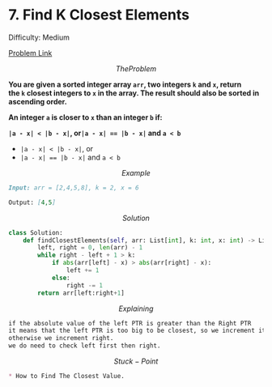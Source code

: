 # 7.  Find K Closest Elements

Difficulty: Medium

[Problem Link](https://neetcode.io/problems/find-k-closest-elements?list=neetcode250)

$$
The Problem
$$

**You are given a sorted integer array `arr`, two integers `k` and `x`, return the `k` closest integers to `x` in the array. The result should also be sorted in ascending order.**

**An integer `a` is closer to `x` than an integer `b` if:**

**`|a - x| < |b - x|`, or`|a - x| == |b - x|` and `a < b`**

- `|a - x| < |b - x|`, or
- `|a - x| == |b - x|` and `a < b`

$$
Example
$$

```markdown
Input: arr = [2,4,5,8], k = 2, x = 6

Output: [4,5]
```

$$
Solution
$$

```python
class Solution:
    def findClosestElements(self, arr: List[int], k: int, x: int) -> List[int]:
        left, right = 0, len(arr) - 1
        while right - left + 1 > k:
            if abs(arr[left] - x) > abs(arr[right] - x):
                left += 1
            else:
                right -= 1
        return arr[left:right+1]
```

$$
Explaining
$$

```markdown
if the absolute value of the left PTR is greater than the Right PTR
it means that the left PTR is too big to be closest, so we increment it
otherwise we increment right.
we do need to check left first then right.
```

$$
Stuck-Point
$$

```markdown
* How to Find The Closest Value.
```